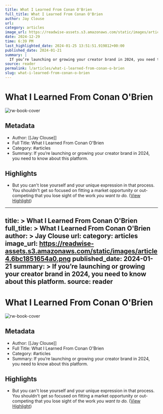 ```yaml
---
title: What I Learned From Conan O'Brien
full_title: What I Learned From Conan O'Brien
author: Jay Clouse
url: 
category: articles
image_url: https://readwise-assets.s3.amazonaws.com/static/images/article4.6bc1851654a0.png
date: 2024-12-29
time: 6:39 PM
last_highlighted_date: 2024-01-25 13:51:51.919812+00:00
published_date: 2024-01-21
summary: |
  If you’re launching or growing your creator brand in 2024, you need to know about this platform.
source: reader
permalink: l/articles/what-i-learned-from-conan-o-brien
slug: what-i-learned-from-conan-o-brien
---
```

# What I Learned From Conan O'Brien

![rw-book-cover](https://readwise-assets.s3.amazonaws.com/static/images/article4.6bc1851654a0.png)

## Metadata
- Author: [[Jay Clouse]]
- Full Title: What I Learned From Conan O'Brien
- Category: #articles
- Summary: If you’re launching or growing your creator brand in 2024, you need to know about this platform.

## Highlights
- But you can't lose yourself and your unique expression in that process. You shouldn't get so focused on fitting a market opportunity or out-competing that you lose sight of the work *you want to do.* ([View Highlight](https://read.readwise.io/read/01hn0e8abvrhbrkv0ez7r34mh8))


---
title: >
  What I Learned From Conan O'Brien
full_title: >
  What I Learned From Conan O'Brien
author: >
  Jay Clouse
url: 
category: articles
image_url: https://readwise-assets.s3.amazonaws.com/static/images/article4.6bc1851654a0.png
published_date: 2024-01-21
summary: >
  If you’re launching or growing your creator brand in 2024, you need to know about this platform.
source: reader
---
# What I Learned From Conan O'Brien

![rw-book-cover](https://readwise-assets.s3.amazonaws.com/static/images/article4.6bc1851654a0.png)

## Metadata
- Author: [[Jay Clouse]]
- Full Title: What I Learned From Conan O'Brien
- Category: #articles
- Summary: If you’re launching or growing your creator brand in 2024, you need to know about this platform.

## Highlights
- But you can't lose yourself and your unique expression in that process. You shouldn't get so focused on fitting a market opportunity or out-competing that you lose sight of the work *you want to do.* ([View Highlight](https://read.readwise.io/read/01hn0e8abvrhbrkv0ez7r34mh8))


